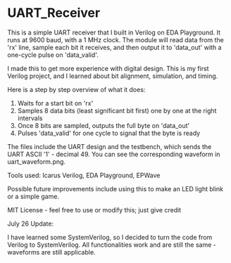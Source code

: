 # UART_Receiver

This is a simple UART receiver that I built in Verilog on EDA Playground. It runs at 9600 baud, with a 1 MHz clock. The module will read data from the 'rx' line, sample each bit it receives, and then output it to 'data_out' with a one-cycle pulse on 'data_valid'.

I made this to get more experience with digital design. This is my first Verilog project, and I learned about bit alignment, simulation, and timing.

Here is a step by step overview of what it does:
1. Waits for a start bit on 'rx'
2. Samples 8 data bits (least significant bit first) one by one at the right intervals
3. Once 8 bits are sampled, outputs the full byte on 'data_out'
4. Pulses 'data_valid' for one cycle to signal that the byte is ready

The files include the UART design and the testbench, which sends the UART ASCII '1' - decimal 49. You can see the corresponding waveform in uart_waveform.png.

Tools used: Icarus Verilog, EDA Playground, EPWave

Possible future improvements include using this to make an LED light blink or a simple game.

MIT License - feel free to use or modify this; just give credit



July 26 Update:

I have learned some SystemVerilog, so I decided to turn the code from Verilog to SystemVerilog. All functionalities work and are still the same - waveforms are still applicable.
